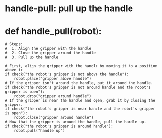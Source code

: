 # handle-pull: pull up the handle
# def handle_pull(robot):
    # Steps:
    #  1. Align the gripper with the handle
    #  2. Close the gripper around the handle
    #  3. Pull up the handle
    
    # First, align the gripper with the handle by moving it to a position above it
    if check("the robot's gripper is not above the handle"):
        robot.place("gripper above handle")
    # If the gripper isn't around the handle, put it around the handle.
    if check("the robot's gripper is not around handle and the robot's gripper is open"):
        robot.drop("gripper around handle")
    # If the gripper is near the handle and open, grab it by closing the gripper.
    if check("the robot's gripper is near handle and the robot's gripper is open"):
        robot.close("gripper around handle")
    # Now that the gripper is around the handle, pull the handle up.
    if check("the robot's gripper is around handle"):
        robot.pull("handle up")